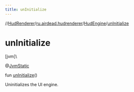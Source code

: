 ```yaml
---
title: unInitialize
---
```

//[HudRenderer](../../../index.html)/[ru.airdead.hudrenderer](../index.html)/[HudEngine](index.html)/[unInitialize](un-initialize.html)



# unInitialize



[jvm]\




@[JvmStatic](https://kotlinlang.org/api/latest/jvm/stdlib/kotlin.jvm/-jvm-static/index.html)



fun [unInitialize](un-initialize.html)()



Uninitializes the UI engine.





